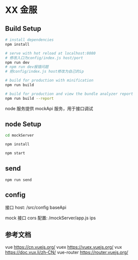 # XX 金服

>

## Build Setup

```bash
# install dependencies
npm install

# serve with hot reload at localhost:8080
# 修改入口为config/index.js host/port
npm run dev
# npm run dev报错问题
# 把config/index.js host修改为自己的ip

# build for production with minification
npm run build

# build for production and view the bundle analyzer report
npm run build --report
```

node 服务提供 mockApi 服务，用于接口调试

## node Setup

```bash
cd mockServer

npm install

npm start
```

## send

```
npm run send
```

## config

接口 host: /src/config baseApi

mock 接口 cors 配置: /mockServer/app.js ips

## 参考文档

vue https://cn.vuejs.org/
vuex https://vuex.vuejs.org/
vux https://doc.vux.li/zh-CN/
vue-router https://router.vuejs.org/
